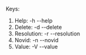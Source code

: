 Keys:
1) Help: -h --help 
2) Delete: -d --delete
3) Resolution: -r --resolution
4) Novid: -n --novid
5) Value: -V --value
